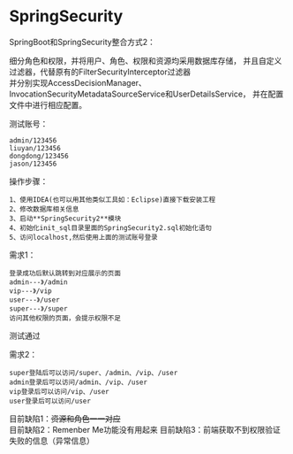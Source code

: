 # SpringSecurity
SpringBoot和SpringSecurity整合方式2：

细分角色和权限，并将用户、角色、权限和资源均采用数据库存储，
并且自定义过滤器，代替原有的FilterSecurityInterceptor过滤器         
并分别实现AccessDecisionManager、InvocationSecurityMetadataSourceService和UserDetailsService，
并在配置文件中进行相应配置。

测试账号：

    admin/123456
    liuyan/123456
    dongdong/123456
    jason/123456

操作步骤：

    1、使用IDEA(也可以用其他类似工具如：Eclipse)直接下载安装工程
    2、修改数据库相关信息
    3、启动**SpringSecurity2**模块
    4、初始化init_sql目录里面的SpringSecurity2.sql初始化语句
    5、访问localhost,然后使用上面的测试账号登录    

    
需求1：

    登录成功后默认跳转到对应展示的页面
    admin---》/admin
    vip---》/vip
    user---》/user
    super---》/super
    访问其他权限的页面，会提示权限不足
 测试通过  
   
需求2：

    super登陆后可以访问/super、/admin、/vip、/user
    admin登录后可以访问/admin、/vip、/user
    vip登录后可以访问/vip、/user
    user登录后可以访问/user
    
目前缺陷1：~~资源和角色一一对应~~   
目前缺陷2：Remenber Me功能没有用起来
目前缺陷3：前端获取不到权限验证失败的信息（异常信息）
    
